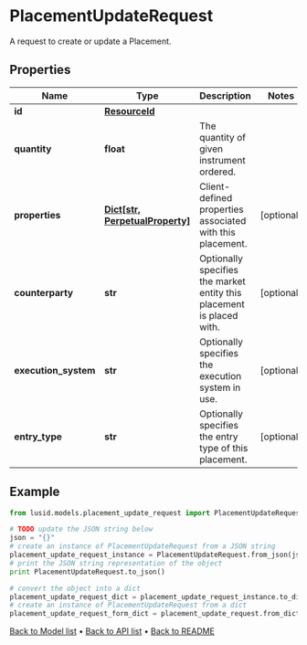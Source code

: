 # PlacementUpdateRequest

A request to create or update a Placement.

## Properties
Name | Type | Description | Notes
------------ | ------------- | ------------- | -------------
**id** | [**ResourceId**](ResourceId.md) |  | 
**quantity** | **float** | The quantity of given instrument ordered. | 
**properties** | [**Dict[str, PerpetualProperty]**](PerpetualProperty.md) | Client-defined properties associated with this placement. | [optional] 
**counterparty** | **str** | Optionally specifies the market entity this placement is placed with. | [optional] 
**execution_system** | **str** | Optionally specifies the execution system in use. | [optional] 
**entry_type** | **str** | Optionally specifies the entry type of this placement. | [optional] 

## Example

```python
from lusid.models.placement_update_request import PlacementUpdateRequest

# TODO update the JSON string below
json = "{}"
# create an instance of PlacementUpdateRequest from a JSON string
placement_update_request_instance = PlacementUpdateRequest.from_json(json)
# print the JSON string representation of the object
print PlacementUpdateRequest.to_json()

# convert the object into a dict
placement_update_request_dict = placement_update_request_instance.to_dict()
# create an instance of PlacementUpdateRequest from a dict
placement_update_request_form_dict = placement_update_request.from_dict(placement_update_request_dict)
```
[Back to Model list](../README.md#documentation-for-models) &#8226; [Back to API list](../README.md#documentation-for-api-endpoints) &#8226; [Back to README](../README.md)


